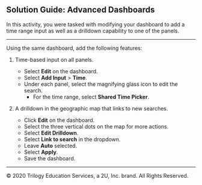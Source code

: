 ## Solution Guide: Advanced Dashboards

In this activity, you were tasked with modifying your dashboard to add a time range input as well as a drilldown capability to one of the panels.

---

Using the same dashboard, add the following features:

1. Time-based input on all panels.
    - Select **Edit** on the dashboard.
    - Select **Add Input** > **Time**.  
    - Under each panel, select the magnifying glass icon to edit the search. 
      - For the time range, select **Shared Time Picker**.

2. A drilldown in the geographic map that links to new searches.  
    - Click **Edit** on the dashboard.
    - Select the three vertical dots on the map for more actions.
    - Select **Edit Drilldown**.
    - Select **Link to search** in the dropdown.
    - Leave **Auto** selected.
    - Select **Apply**.
    - Save the dashboard.

---

© 2020 Trilogy Education Services, a 2U, Inc. brand. All Rights Reserved.  